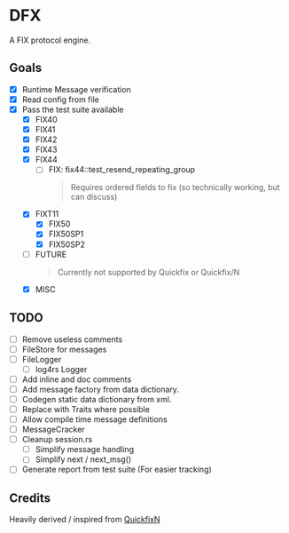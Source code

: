 # DFX

A FIX protocol engine.

## Goals

- [x] Runtime Message verification
- [x] Read config from file
- [x] Pass the test suite available
  - [x] FIX40
  - [x] FIX41
  - [x] FIX42
  - [x] FIX43
  - [x] FIX44
    - [ ] FIX: fix44::test_resend_repeating_group
      > Requires ordered fields to fix (so technically working, but can discuss)
  - [x] FIXT11
    - [x] FIX50
    - [x] FIX50SP1
    - [x] FIX50SP2
  - [ ] FUTURE
    > Currently not supported by Quickfix or Quickfix/N
  - [x] MISC

## TODO

- [ ] Remove useless comments
- [ ] FileStore for messages
- [ ] FileLogger
  - [ ] log4rs Logger
- [ ] Add inline and doc comments
- [ ] Add message factory from data dictionary.
- [ ] Codegen static data dictionary from xml.
- [ ] Replace with Traits where possible
- [ ] Allow compile time message definitions
- [ ] MessageCracker
- [ ] Cleanup session.rs
  - [ ] Simplify message handling
  - [ ] Simplify next / next_msg()
- [ ] Generate report from test suite (For easier tracking)

## Credits
Heavily derived / inspired from [QuickfixN](https://github.com/connamara/quickfixn/)
